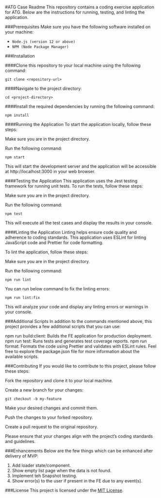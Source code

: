 #ATG Case Readme
This repository contains a coding exercise application for ATG. Below are the instructions for running, testing, and linting the application.

###Prerequisites
Make sure you have the following software installed on your machine:

- `Node.js (version 12 or above)`
- `NPM (Node Package Manager)`

###Installation

####Clone this repository to your local machine using the following command:

`git clone <repository-url>`

####Navigate to the project directory:

`cd <project-directory>`

####Install the required dependencies by running the following command:

`npm install`

####Running the Application
To start the application locally, follow these steps:

Make sure you are in the project directory.

Run the following command:

`npm start`

This will start the development server and the application will be accessible at http://localhost:3000 in your web browser.

####Testing the Application
This application uses the Jest testing framework for running unit tests. To run the tests, follow these steps:

Make sure you are in the project directory.

Run the following command:

`npm test`

This will execute all the test cases and display the results in your console.

####Linting the Application
Linting helps ensure code quality and adherence to coding standards. This application uses ESLint for linting JavaScript code and Prettier for code formatting.

To lint the application, follow these steps:

Make sure you are in the project directory.

Run the following command:

`npm run lint`

You can run below command to fix the linting errors:

`npm run lint:fix`

This will analyze your code and display any linting errors or warnings in your console.

###Additional Scripts
In addition to the commands mentioned above, this project provides a few additional scripts that you can use:

npm run build:client: Builds the FE application for production deployment.
npm run test: Runs tests and generates test coverage reports.
npm run format: Formats the code using Prettier and validates with ESLint rules.
Feel free to explore the package.json file for more information about the available scripts.

###Contributing
If you would like to contribute to this project, please follow these steps:

Fork the repository and clone it to your local machine.

Create a new branch for your changes:

`git checkout -b my-feature`

Make your desired changes and commit them.

Push the changes to your forked repository.

Create a pull request to the original repository.

Please ensure that your changes align with the project’s coding standards and guidelines.

###Enhancements
Below are the few things which can be enhanced after delivery of MVP:

1. Add loader state/component.
2. Show empty list page when the data is not found.
3. Implement teh Snapshot testing.
4. Show error(s) to the user if present in the FE due to any event(s).

###License
This project is licensed under the [MIT License](https://www.mit.edu/~amini/LICENSE.md).

